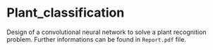 # Plant_classification

Design of a convolutional neural network to solve a plant recognition problem. Further informations can be found in `Report.pdf` file.
